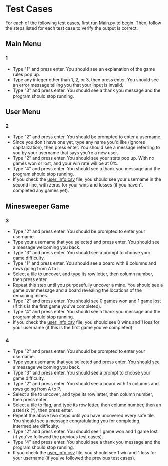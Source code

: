 # Test Cases

For each of the following test cases, first run Main.py to begin. Then, follow the steps listed for each test case to verify the output is correct.

## Main Menu

### 1

* Type "1" and press enter. You should see an explanation of the game rules pop up.
* Type any integer other than 1, 2, or 3, then press enter. You should see an error message telling you that your input is invalid.
* Type "3" and press enter. You should see a thank you message and the program should stop running.

## User Menu

### 2

* Type "2" and press enter. You should be prompted to enter a username. 
* Since you don't have one yet, type any name you'd like (ignores capitalization), then press enter. You should see a message referring to you by your username that says you're a new user.
* Type "2" and press enter. You should see your stats pop up. With no games won or lost, and your win rate will be at 0%.
* Type "4" and press enter. You should see a thank you message and the program should stop running.
* If you check the [user_info.csv](user_info.csv) file, you should see your username in the second line, with zeros for your wins and losses (if you haven't completed any games yet).

## Minesweeper Game

### 3

* Type "2" and press enter. You should be prompted to enter your username.
* Type your username that you selected and press enter. You should see a message welcoming you back.
* Type "3" and press enter. You should see a prompt to choose your game difficulty.
* Type "1" and press enter. You should see a board with 8 columns and rows going from A to I.
* Select a tile to uncover, and type its row letter, then column number, then press enter.
* Repeat this step until you purposefully uncover a mine. You should see a game over message and a board revealing the locations of the remaining mines.
* Type "2" and press enter. You should see 0 games won and 1 game lost (if this is the first game you've completed).
* Type "4" and press enter. You should see a thank you message and the program should stop running.
* If you check the [user_info.csv](user_info.csv) file, you should see 0 wins and 1 loss for your username (if this is the first game you've completed).

### 4

* Type "2" and press enter. You should be prompted to enter your username.
* Type your username that you selected and press enter. You should see a message welcoming you back.
* Type "3" and press enter. You should see a prompt to choose your game difficulty.
* Type "2" and press enter. You should see a board with 15 columns and rows going from A to P.
* Select a tile to uncover, and type its row letter, then column number, then press enter.
* Select a tile to flag, and type its row letter, then column number, then an asterisk (*), then press enter.
* Repeat the above two steps until you have uncovered every safe tile. You should see a message congratulating you for completing Intermediate difficulty.
* Type "2" and press enter. You should see 1 game won and 1 game lost (if you've followed the previous test cases).
* Type "4" and press enter. You should see a thank you message and the program should stop running.
* If you check the [user_info.csv](user_info.csv) file, you should see 1 win and 1 loss for your username (if you've followed the previous test cases).